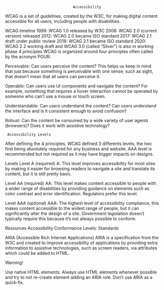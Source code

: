                                    Accessibility
WCAG is a set of guidelines, created by the W3C, for making digital content accessible for all users, including people with disabilities.

WCAG timeline
1999: WCAG 1.0 released by W3C
2008: WCAG 2.0 (current version) released
2012: WCAG 2.0 became ISO standard
2017: WCAG 2.1 draft under public review
2018: WCAG 2.1 became ISO standard
2020: WCAG 2.2 working draft and WCAG 3.0 (called “Silver”) is also in working phase
4 principles
WCAG is organized around four principles often called by the acronym POUR:

Perceivable: Can users perceive the content? This helps us keep in mind that just because something is perceivable with one sense, such as sight, that doesn’t mean that all users can perceive it.

Operable: Can users use UI components and navigate the content? For example, something that requires a hover interaction cannot be operated by someone who can’t use a mouse or touch screen.

Understandable: Can users understand the content? Can users understand the interface and is it consistent enough to avoid confusion?

Robust: Can the content be consumed by a wide variety of user agents (browsers)? Does it work with assistive technology?

     Accessibility Levels

After defining the 4 principles, WCAG defined 3 differents levels, the two first being absolutely required for any business and website. AAA level is recommended but not required as it may have bigger impacts on designs.

Levels
Level A (required)
A: This level improves accessibility for most sites by making it easier for browsing readers to navigate a site and translate its content, but it is still pretty basic.

Level AA (required)
AA: This level makes content accessible to people with a wider range of disabilities by providing guidance on elements such as color contrast and error identification. Regulators prefer this level.

Level AAA (optional)
AAA: The highest level of accessibility compliance, this makes content accessible to the widest range of people, but it can significantly alter the design of a site. Government legislation doesn’t typically require this because it’s not always possible to conform.

Resources
Accessibility Conformance Levels: Standards

ARIA (Accessible Rich Internet Applications)
ARIA is a specification from the W3C and created to improve accessibility of applications by providing extra information to assistive technologies, such as screen readers, via attributes which could be added to HTML.

Warning!

Use native HTML elements: Always use HTML elements whenever possible and try to not re-create element adding an ARIA role. Don’t use ARIA as a quick-fix.
